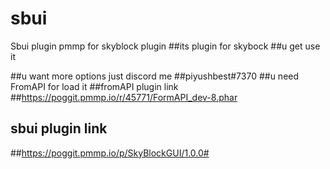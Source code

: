 # sbui
Sbui plugin pmmp for skyblock plugin
##its plugin for skybock 
##u get use it



##u want more options just discord me
##piyushbest#7370
##u need FromAPI for load it
##fromAPI plugin link
##https://poggit.pmmp.io/r/45771/FormAPI_dev-8.phar

## sbui plugin link
##https://poggit.pmmp.io/p/SkyBlockGUI/1.0.0#
